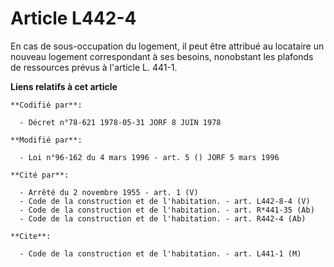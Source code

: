 # Article L442-4

En cas de sous-occupation du logement, il peut être attribué au locataire un nouveau logement correspondant à ses besoins,
nonobstant les plafonds de ressources prévus à l'article L. 441-1.

**Liens relatifs à cet article**

	**Codifié par**:

	  - Décret n°78-621 1978-05-31 JORF 8 JUIN 1978

	**Modifié par**:

	  - Loi n°96-162 du 4 mars 1996 - art. 5 () JORF 5 mars 1996

	**Cité par**:

	  - Arrêté du 2 novembre 1955 - art. 1 (V)
	  - Code de la construction et de l'habitation. - art. L442-8-4 (V)
	  - Code de la construction et de l'habitation. - art. R*441-35 (Ab)
	  - Code de la construction et de l'habitation. - art. R442-4 (Ab)

	**Cite**:

	  - Code de la construction et de l'habitation. - art. L441-1 (M)
